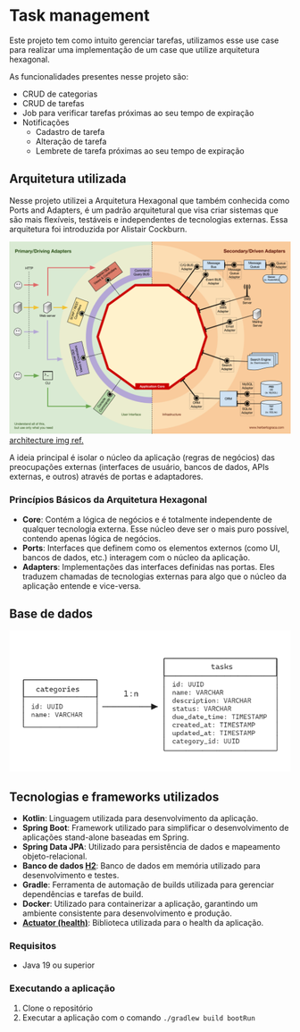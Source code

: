 # Task management

Este projeto tem como intuito gerenciar tarefas, utilizamos esse use case para realizar uma implementação de um case que utilize arquitetura hexagonal. 

As funcionalidades presentes nesse projeto são:
- CRUD de categorias
- CRUD de tarefas
- Job para verificar tarefas próximas ao seu tempo de expiração
- Notificações
  - Cadastro de tarefa
  - Alteração de tarefa
  - Lembrete de tarefa próximas ao seu tempo de expiração


## Arquitetura utilizada
Nesse projeto utilizei a Arquitetura Hexagonal que também conhecida como Ports and Adapters, é um padrão arquitetural que visa criar sistemas que são mais flexíveis, testáveis e independentes de tecnologias externas. Essa arquitetura foi introduzida por Alistair Cockburn.

![architecture.png](images/architecture.png)
[architecture img ref.](https://herbertograca.com/2017/11/16/explicit-architecture-01-ddd-hexagonal-onion-clean-cqrs-how-i-put-it-all-together/)

A ideia principal é isolar o núcleo da aplicação (regras de negócios) das preocupações externas (interfaces de usuário, bancos de dados, APIs externas, e outros) através de portas e adaptadores.

### Princípios Básicos da Arquitetura Hexagonal
- **Core**: Contém a lógica de negócios e é totalmente independente de qualquer tecnologia externa. Esse núcleo deve ser o mais puro possível, contendo apenas lógica de negócios.
- **Ports**: Interfaces que definem como os elementos externos (como UI, bancos de dados, etc.) interagem com o núcleo da aplicação.
- **Adapters**: Implementações das interfaces definidas nas portas. Eles traduzem chamadas de tecnologias externas para algo que o núcleo da aplicação entende e vice-versa.

## Base de dados
![database.png](images/database.png)

## Tecnologias e frameworks utilizados
- **Kotlin**: Linguagem utilizada para desenvolvimento da aplicação.
- **Spring Boot**: Framework utilizado para simplificar o desenvolvimento de aplicações stand-alone baseadas em Spring.
- **Spring Data JPA**: Utilizado para persistência de dados e mapeamento objeto-relacional.
- **Banco de dados [H2](http://localhost:8080/h2-console)**: Banco de dados em memória utilizado para desenvolvimento e testes.
- **Gradle**: Ferramenta de automação de builds utilizada para gerenciar dependências e tarefas de build.
- **Docker**: Utilizado para containerizar a aplicação, garantindo um ambiente consistente para desenvolvimento e produção.
- **[Actuator (health)](http://localhost:8080/actuator/health)**: Biblioteca utilizada para o health da aplicação.

### Requisitos
- Java 19 ou superior

### Executando a aplicação
1. Clone o repositório
2. Executar a aplicação com o comando `./gradlew build bootRun`
